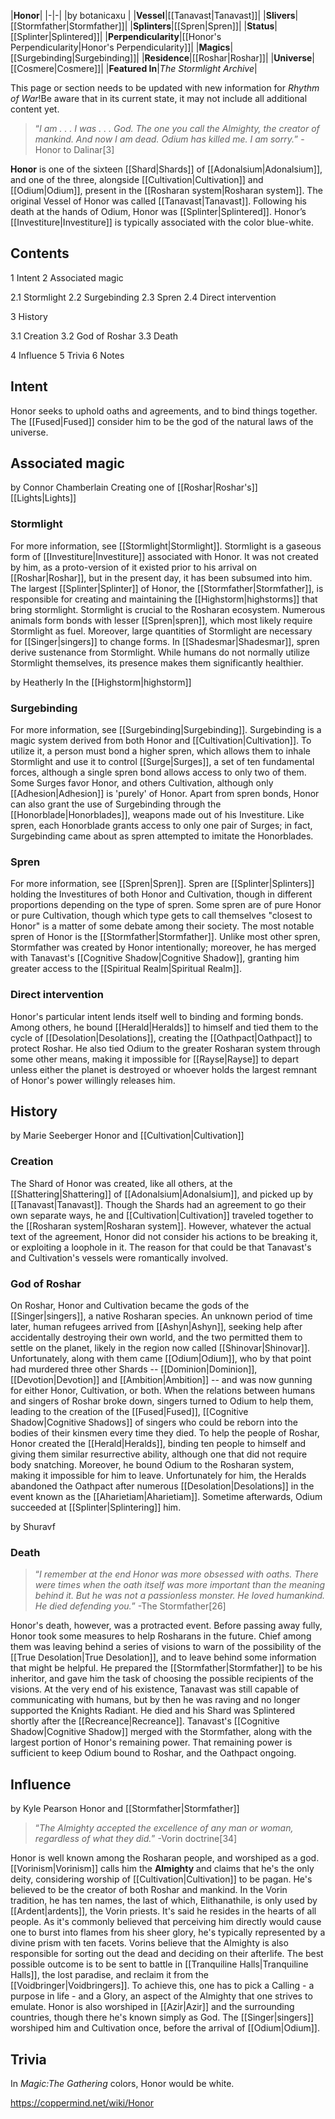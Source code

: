 |**Honor**|
|-|-|
|by  botanicaxu |
|**Vessel**|[[Tanavast\|Tanavast]]|
|**Slivers**|[[Stormfather\|Stormfather]]|
|**Splinters**|[[Spren\|Spren]]|
|**Status**|[[Splinter\|Splintered]]|
|**Perpendicularity**|[[Honor's Perpendicularity\|Honor's Perpendicularity]]|
|**Magics**|[[Surgebinding\|Surgebinding]]|
|**Residence**|[[Roshar\|Roshar]]|
|**Universe**|[[Cosmere\|Cosmere]]|
|**Featured In**|*The Stormlight Archive*|

This page or section needs to be updated with new information for *Rhythm of War*!Be aware that in its current state, it may not include all additional content yet.

>“*I am . . . I was . . . God. The one you call the Almighty, the creator of mankind. And now I am dead. Odium has killed me. I am sorry.*”
\-Honor to Dalinar[3]


**Honor** is one of the sixteen [[Shard\|Shards]] of [[Adonalsium\|Adonalsium]], and one of the three, alongside [[Cultivation\|Cultivation]] and [[Odium\|Odium]], present in the [[Rosharan system\|Rosharan system]]. The original Vessel of Honor was called [[Tanavast\|Tanavast]]. Following his death at the hands of Odium, Honor was [[Splinter\|Splintered]]. Honor’s [[Investiture\|Investiture]] is typically associated with the color blue-white.

## Contents

1 Intent
2 Associated magic

2.1 Stormlight
2.2 Surgebinding
2.3 Spren
2.4 Direct intervention


3 History

3.1 Creation
3.2 God of Roshar
3.3 Death


4 Influence
5 Trivia
6 Notes


## Intent
Honor seeks to uphold oaths and agreements, and to bind things together. The [[Fused\|Fused]] consider him to be the god of the natural laws of the universe.

## Associated magic
 by  Connor Chamberlain  Creating one of [[Roshar\|Roshar's]] [[Lights\|Lights]]
### Stormlight
For more information, see [[Stormlight\|Stormlight]].
Stormlight is a gaseous form of [[Investiture\|Investiture]] associated with Honor. It was not created by him, as a proto-version of it existed prior to his arrival on [[Roshar\|Roshar]], but in the present day, it has been subsumed into him. The largest [[Splinter\|Splinter]] of Honor, the [[Stormfather\|Stormfather]], is responsible for creating and maintaining the [[Highstorm\|highstorms]] that bring stormlight.
Stormlight is crucial to the Rosharan ecosystem. Numerous animals form bonds with lesser [[Spren\|spren]], which most likely require Stormlight as fuel. Moreover, large quantities of Stormlight are necessary for [[Singer\|singers]] to change forms. In [[Shadesmar\|Shadesmar]], spren derive sustenance from Stormlight. While humans do not normally utilize Stormlight themselves, its presence makes them significantly healthier.

 by  Heatherly  In the [[Highstorm\|highstorm]]
### Surgebinding
For more information, see [[Surgebinding\|Surgebinding]].
Surgebinding is a magic system derived from both Honor and [[Cultivation\|Cultivation]]. To utilize it, a person must bond a higher spren, which allows them to inhale Stormlight and use it to control [[Surge\|Surges]], a set of ten fundamental forces, although a single spren bond allows access to only two of them. Some Surges favor Honor, and others Cultivation, although only [[Adhesion\|Adhesion]] is 'purely' of Honor.
Apart from spren bonds, Honor can also grant the use of Surgebinding through the [[Honorblade\|Honorblades]], weapons made out of his Investiture. Like spren, each Honorblade grants access to only one pair of Surges; in fact, Surgebinding came about as spren attempted to imitate the Honorblades.

### Spren
For more information, see [[Spren\|Spren]].
Spren are [[Splinter\|Splinters]] holding the Investitures of both Honor and Cultivation, though in different proportions depending on the type of spren. Some spren are of pure Honor or pure Cultivation, though which type gets to call themselves "closest to Honor" is a matter of some debate among their society.
The most notable spren of Honor is the [[Stormfather\|Stormfather]]. Unlike most other spren, Stormfather was created by Honor intentionally; moreover, he has merged with Tanavast's [[Cognitive Shadow\|Cognitive Shadow]], granting him greater access to the [[Spiritual Realm\|Spiritual Realm]].

### Direct intervention
Honor's particular intent lends itself well to binding and forming bonds. Among others, he bound [[Herald\|Heralds]] to himself and tied them to the cycle of [[Desolation\|Desolations]], creating the [[Oathpact\|Oathpact]] to protect Roshar. He also tied Odium to the greater Rosharan system through some other means, making it impossible for [[Rayse\|Rayse]] to depart unless either the planet is destroyed or whoever holds the largest remnant of Honor's power willingly releases him.

## History
 by  Marie Seeberger  Honor and [[Cultivation\|Cultivation]]
### Creation
The Shard of Honor was created, like all others, at the [[Shattering\|Shattering]] of [[Adonalsium\|Adonalsium]], and picked up by [[Tanavast\|Tanavast]]. Though the Shards had an agreement to go their own separate ways, he and [[Cultivation\|Cultivation]] traveled together to the [[Rosharan system\|Rosharan system]]. However, whatever the actual text of the agreement, Honor did not consider his actions to be breaking it, or exploiting a loophole in it. The reason for that could be that Tanavast's and Cultivation's vessels were romantically involved.

### God of Roshar
On Roshar, Honor and Cultivation became the gods of the [[Singer\|singers]], a native Rosharan species. An unknown period of time later, human refugees arrived from [[Ashyn\|Ashyn]], seeking help after accidentally destroying their own world, and the two permitted them to settle on the planet, likely in the region now called [[Shinovar\|Shinovar]]. Unfortunately, along with them came [[Odium\|Odium]], who by that point had murdered three other Shards -- [[Dominion\|Dominion]], [[Devotion\|Devotion]] and [[Ambition\|Ambition]] -- and was now gunning for either Honor, Cultivation, or both. When the relations between humans and singers of Roshar broke down, singers turned to Odium to help them, leading to the creation of the [[Fused\|Fused]], [[Cognitive Shadow\|Cognitive Shadows]] of singers who could be reborn into the bodies of their kinsmen every time they died.
To help the people of Roshar, Honor created the [[Herald\|Heralds]], binding ten people to himself and giving them similar resurrective ability, although one that did not require body snatching. Moreover, he bound Odium to the Rosharan system, making it impossible for him to leave. Unfortunately for him, the Heralds abandoned the Oathpact after numerous [[Desolation\|Desolations]] in the event known as the [[Aharietiam\|Aharietiam]]. Sometime afterwards, Odium succeeded at [[Splinter\|Splintering]] him.

 by  Shuravf 
### Death
>“*I remember at the end Honor was more obsessed with oaths. There were times when the oath itself was more important than the meaning behind it. But he was not a passionless monster. He loved humankind. He died defending you.*”
\-The Stormfather[26]


Honor's death, however, was a protracted event. Before passing away fully, Honor took some measures to help Rosharans in the future. Chief among them was leaving behind a series of visions to warn of the possibility of the [[True Desolation\|True Desolation]], and to leave behind some information that might be helpful. He prepared the [[Stormfather\|Stormfather]] to be his inheritor, and gave him the task of choosing the possible recipients of the visions. At the very end of his existence, Tanavast was still capable of communicating with humans, but by then he was raving and no longer supported the Knights Radiant.
He died and his Shard was Splintered shortly after the [[Recreance\|Recreance]]. Tanavast's [[Cognitive Shadow\|Cognitive Shadow]] merged with the Stormfather, along with the largest portion of Honor's remaining power. That remaining power is sufficient to keep Odium bound to Roshar, and the Oathpact ongoing.

## Influence
 by  Kyle Pearson  Honor and [[Stormfather\|Stormfather]]
>“*The Almighty accepted the excellence of any man or woman, regardless of what they did.*”
\-Vorin doctrine[34]


Honor is well known among the Rosharan people, and worshiped as a god. [[Vorinism\|Vorinism]] calls him the **Almighty** and claims that he's the only deity, considering worship of [[Cultivation\|Cultivation]] to be pagan. He's believed to be the creator of both Roshar and mankind. In the Vorin tradition, he has ten names, the last of which, Elithanathile, is only used by [[Ardent\|ardents]], the Vorin priests. It's said he resides in the hearts of all people. As it's commonly believed that perceiving him directly would cause one to burst into flames from his sheer glory, he's typically represented by a divine prism with ten facets.
Vorins believe that the Almighty is also responsible for sorting out the dead and deciding on their afterlife. The best possible outcome is to be sent to battle in [[Tranquiline Halls\|Tranquiline Halls]], the lost paradise, and reclaim it from the [[Voidbringer\|Voidbringers]]. To achieve this, one has to pick a Calling - a purpose in life - and a Glory, an aspect of the Almighty that one strives to emulate.
Honor is also worshiped in [[Azir\|Azir]] and the surrounding countries, though there he's known simply as God. The [[Singer\|singers]] worshiped him and Cultivation once, before the arrival of [[Odium\|Odium]].

## Trivia
In *Magic:The Gathering* colors, Honor would be white.


https://coppermind.net/wiki/Honor